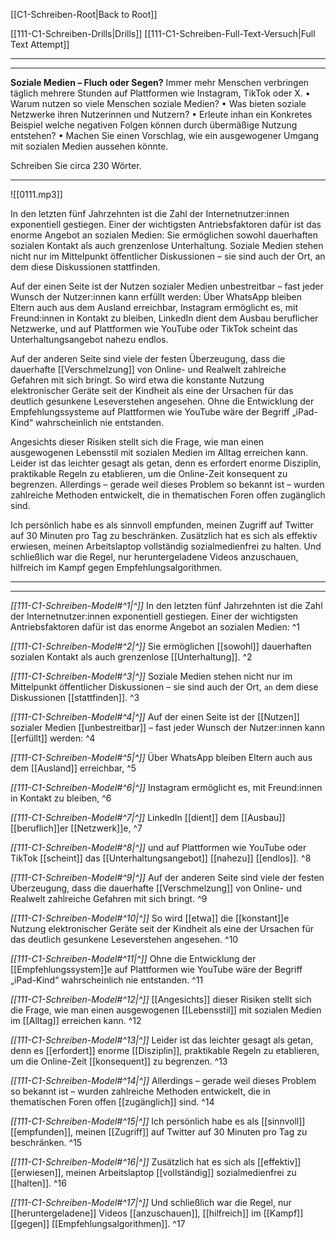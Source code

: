   [[C1-Schreiben-Root|Back to Root]]

[[111-C1-Schreiben-Drills|Drills]]
[[111-C1-Schreiben-Full-Text-Versuch|Full Text Attempt]]

----
---

**Soziale Medien – Fluch oder Segen?**
Immer mehr Menschen verbringen täglich mehrere Stunden auf Plattformen wie Instagram, TikTok oder X.
	•	Warum nutzen so viele Menschen soziale Medien?
	•	Was bieten soziale Netzwerke ihren Nutzerinnen und Nutzern?
	•	Erleute inhan ein Konkretes Beispiel welche negativen Folgen können durch übermäßige Nutzung entstehen?
	•	Machen Sie einen Vorschlag, wie ein ausgewogener Umgang mit sozialen Medien aussehen könnte.
	
Schreiben Sie circa 230 Wörter.

---

![[0111.mp3]]

In den letzten fünf Jahrzehnten ist die Zahl der Internetnutzer:innen exponentiell gestiegen. Einer der wichtigsten Antriebsfaktoren dafür ist das enorme Angebot an sozialen Medien: Sie ermöglichen sowohl dauerhaften sozialen Kontakt als auch grenzenlose Unterhaltung. Soziale Medien stehen nicht nur im Mittelpunkt öffentlicher Diskussionen – sie sind auch der Ort, an dem diese Diskussionen stattfinden.

Auf der einen Seite ist der Nutzen sozialer Medien unbestreitbar – fast jeder Wunsch der Nutzer:innen kann erfüllt werden: Über WhatsApp bleiben Eltern auch aus dem Ausland erreichbar, Instagram ermöglicht es, mit Freund:innen in Kontakt zu bleiben, LinkedIn dient dem Ausbau beruflicher Netzwerke, und auf Plattformen wie YouTube oder TikTok scheint das Unterhaltungsangebot nahezu endlos.

Auf der anderen Seite sind viele der festen Überzeugung, dass die dauerhafte [[Verschmelzung]] von Online- und Realwelt zahlreiche Gefahren mit sich bringt. So wird etwa die konstante Nutzung elektronischer Geräte seit der Kindheit als eine der Ursachen für das deutlich gesunkene Leseverstehen angesehen. Ohne die Entwicklung der Empfehlungssysteme auf Plattformen wie YouTube wäre der Begriff „iPad-Kind“ wahrscheinlich nie entstanden.

Angesichts dieser Risiken stellt sich die Frage, wie man einen ausgewogenen Lebensstil mit sozialen Medien im Alltag erreichen kann. Leider ist das leichter gesagt als getan, denn es erfordert enorme Disziplin, praktikable Regeln zu etablieren, um die Online-Zeit konsequent zu begrenzen. Allerdings – gerade weil dieses Problem so bekannt ist – wurden zahlreiche Methoden entwickelt, die in thematischen Foren offen zugänglich sind.

Ich persönlich habe es als sinnvoll empfunden, meinen Zugriff auf Twitter auf 30 Minuten pro Tag zu beschränken. Zusätzlich hat es sich als effektiv erwiesen, meinen Arbeitslaptop vollständig sozialmedienfrei zu halten. Und schließlich war die Regel, nur heruntergeladene Videos anzuschauen, hilfreich im Kampf gegen Empfehlungsalgorithmen.




---
---





*[[111-C1-Schreiben-Model#^1|^]]* In den letzten fünf Jahrzehnten ist die Zahl der Internetnutzer:innen exponentiell gestiegen. Einer der wichtigsten Antriebsfaktoren dafür ist das enorme Angebot an sozialen Medien: ^1
 
*[[111-C1-Schreiben-Model#^2|^]]* Sie ermöglichen [[sowohl]] dauerhaften sozialen Kontakt als auch grenzenlose [[Unterhaltung]]. ^2

*[[111-C1-Schreiben-Model#^3|^]]* Soziale Medien stehen nicht nur im Mittelpunkt öffentlicher Diskussionen – sie sind auch der Ort, `an` dem diese Diskussionen [[stattfinden]]. ^3


*[[111-C1-Schreiben-Model#^4|^]]* Auf der einen Seite ist der [[Nutzen]] sozialer Medien [[unbestreitbar]] – fast jeder Wunsch der Nutzer:innen kann [[erfüllt]] werden: ^4

*[[111-C1-Schreiben-Model#^5|^]]* Über WhatsApp bleiben Eltern auch aus dem [[Ausland]] erreichbar, ^5

*[[111-C1-Schreiben-Model#^6|^]]* Instagram ermöglicht es, mit Freund:innen in Kontakt zu bleiben, ^6

*[[111-C1-Schreiben-Model#^7|^]]* LinkedIn [[dient]] dem [[Ausbau]] [[beruflich]]er [[Netzwerk]]e, ^7

*[[111-C1-Schreiben-Model#^8|^]]* und auf Plattformen wie YouTube oder TikTok [[scheint]] das [[Unterhaltungsangebot]] [[nahezu]] [[endlos]]. ^8


*[[111-C1-Schreiben-Model#^9|^]]* Auf der anderen Seite sind viele der festen Überzeugung, dass die dauerhafte [[Verschmelzung]] von Online- und Realwelt zahlreiche Gefahren mit sich bringt. ^9

*[[111-C1-Schreiben-Model#^10|^]]* So wird [[etwa]] die [[konstant]]e Nutzung elektronischer Geräte seit der Kindheit als eine der Ursachen für das deutlich gesunkene Leseverstehen angesehen. ^10

*[[111-C1-Schreiben-Model#^11|^]]* Ohne die Entwicklung der [[Empfehlungssystem]]e auf Plattformen wie YouTube wäre der Begriff „iPad-Kind“ wahrscheinlich nie entstanden. ^11


*[[111-C1-Schreiben-Model#^12|^]]* [[Angesichts]] dieser Risiken stellt sich die Frage, wie man einen ausgewogenen [[Lebensstil]] mit sozialen Medien im [[Alltag]] erreichen kann. ^12

*[[111-C1-Schreiben-Model#^13|^]]* Leider ist das leichter gesagt als getan, denn es [[erfordert]] enorme [[Disziplin]], praktikable Regeln zu etablieren, um die Online-Zeit [[konsequent]] zu begrenzen. ^13

*[[111-C1-Schreiben-Model#^14|^]]* Allerdings – gerade weil dieses Problem so bekannt ist – wurden zahlreiche Methoden entwickelt, die in thematischen Foren offen [[zugänglich]] sind. ^14


*[[111-C1-Schreiben-Model#^15|^]]* Ich persönlich habe es als [[sinnvoll]] [[empfunden]], meinen [[Zugriff]] auf Twitter auf 30 Minuten pro Tag zu beschränken. ^15

*[[111-C1-Schreiben-Model#^16|^]]* Zusätzlich hat es sich als [[effektiv]] [[erwiesen]], meinen Arbeitslaptop [[vollständig]] sozialmedienfrei zu [[halten]]. ^16

*[[111-C1-Schreiben-Model#^17|^]]* Und schließlich war die Regel, nur [[heruntergeladene]] Videos [[anzuschauen]], [[hilfreich]] im [[Kampf]] [[gegen]] [[Empfehlungsalgorithmen]]. ^17
